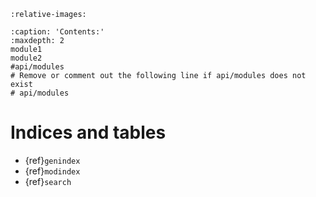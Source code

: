 ```{include} ../../README.md
:relative-images:
```

```{toctree}
:caption: 'Contents:'
:maxdepth: 2
module1
module2
#api/modules
# Remove or comment out the following line if api/modules does not exist
# api/modules
```


# Indices and tables

- {ref}`genindex`
- {ref}`modindex`
- {ref}`search`


